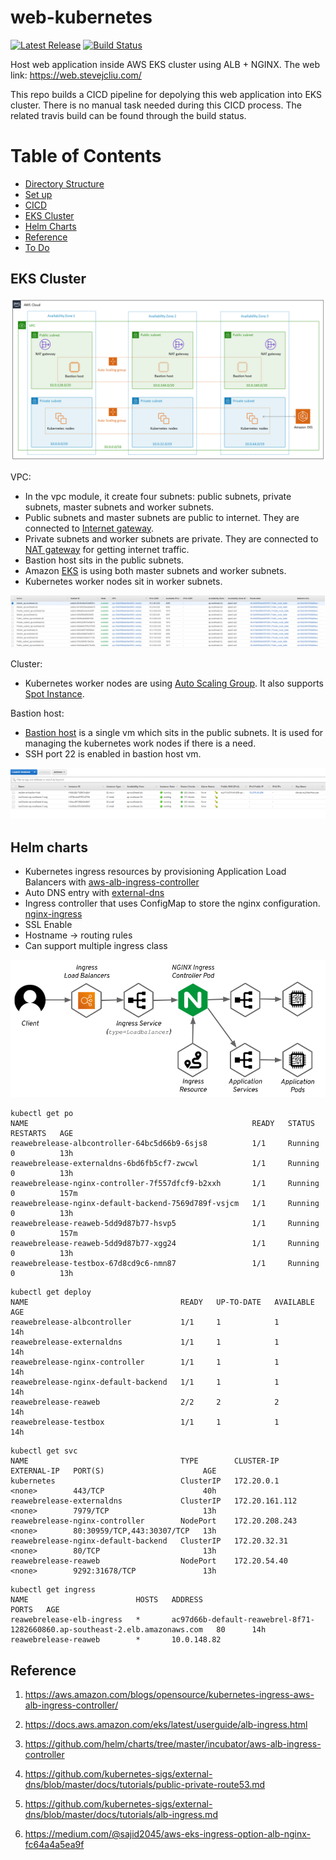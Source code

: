 # web-kubernetes

[![Latest Release](https://img.shields.io/github/v/release/junchil/web-kubernetes?color=%2300ADD8)](https://github.com/junchil/web-kubernetes/releases)
[![Build Status](https://travis-ci.org/junchil/web-kubernetes.svg?branch=master)](https://travis-ci.org/junchil/web-kubernetes) 

Host web application inside AWS EKS cluster using ALB + NGINX. The web link: https://web.stevejcliu.com/

This repo builds a CICD pipeline for depolying this web application into EKS cluster. There is no manual task needed during this CICD process. The related travis build can be found through the build status.

Table of Contents                                                                                                                       
============================================
* [Directory Structure](DIRECTORY.md)
* [Set up](SETUP.md)
* [CICD](CICD.md)
* [EKS Cluster](#eks-cluster)
* [Helm Charts](#helm-charts)
* [Reference](#reference)
* [To Do](TODO.md)

## EKS Cluster

![diagram](doc/diagram-eks.png)

VPC:

* In the vpc module, it create four subnets: public subnets, private subnets, master subnets and worker subnets.
* Public subnets and master subnets are public to internet. They are connected to [Internet gateway](https://docs.aws.amazon.com/vpc/latest/userguide/VPC_Internet_Gateway.html).
* Private subnets and worker subnets are private. They are connected to [NAT gateway](https://docs.aws.amazon.com/vpc/latest/userguide/vpc-nat-gateway.html) for getting internet traffic.
* Bastion host sits in the public subnets.
* Amazon [EKS](https://aws.amazon.com/eks/) is using both master subnets and worker subnets.
* Kubernetes worker nodes sit in worker subnets.

![diagram](doc/vpc.PNG)

Cluster:

* Kubernetes worker nodes are using [Auto Scaling Group](https://docs.aws.amazon.com/autoscaling/ec2/userguide/AutoScalingGroup.html). It also supports [Spot Instance](https://docs.aws.amazon.com/AWSEC2/latest/UserGuide/using-spot-instances.html).

Bastion host:

* [Bastion host](https://docs.aws.amazon.com/quickstart/latest/linux-bastion/architecture.html) is a single vm which sits in the public subnets. It is used for managing the kubernetes work nodes if there is a need.
* SSH port 22 is enabled in bastion host vm.

![diagram](doc/ec2.PNG)


## Helm charts

- Kubernetes ingress resources by provisioning Application Load Balancers with [aws-alb-ingress-controller](https://github.com/helm/charts/tree/master/incubator/aws-alb-ingress-controller)
- Auto DNS entry with [external-dns](https://github.com/helm/charts/tree/master/stable/external-dns)
- Ingress controller that uses ConfigMap to store the nginx configuration. [nginx-ingress](https://github.com/helm/charts/tree/master/stable/nginx-ingress)
- SSL Enable
- Hostname -> routing rules
- Can support multiple ingress class

![alb-nginx-ingress](doc/webdiagram.png)

```
kubectl get po
NAME                                                  READY   STATUS    RESTARTS   AGE
reawebrelease-albcontroller-64bc5d66b9-6sjs8          1/1     Running   0          13h
reawebrelease-externaldns-6bd6fb5cf7-zwcwl            1/1     Running   0          13h
reawebrelease-nginx-controller-7f557dfcf9-b2xxh       1/1     Running   0          157m
reawebrelease-nginx-default-backend-7569d789f-vsjcm   1/1     Running   0          13h
reawebrelease-reaweb-5dd9d87b77-hsvp5                 1/1     Running   0          157m
reawebrelease-reaweb-5dd9d87b77-xgg24                 1/1     Running   0          13h
reawebrelease-testbox-67d8cd9c6-nmn87                 1/1     Running   0          13h
```

```
kubectl get deploy
NAME                                  READY   UP-TO-DATE   AVAILABLE   AGE
reawebrelease-albcontroller           1/1     1            1           14h
reawebrelease-externaldns             1/1     1            1           14h
reawebrelease-nginx-controller        1/1     1            1           14h
reawebrelease-nginx-default-backend   1/1     1            1           14h
reawebrelease-reaweb                  2/2     2            2           14h
reawebrelease-testbox                 1/1     1            1           14h
```

```
kubectl get svc
NAME                                  TYPE        CLUSTER-IP       EXTERNAL-IP   PORT(S)                      AGE
kubernetes                            ClusterIP   172.20.0.1       <none>        443/TCP                      40h
reawebrelease-externaldns             ClusterIP   172.20.161.112   <none>        7979/TCP                     13h
reawebrelease-nginx-controller        NodePort    172.20.208.243   <none>        80:30959/TCP,443:30307/TCP   13h
reawebrelease-nginx-default-backend   ClusterIP   172.20.32.31     <none>        80/TCP                       13h
reawebrelease-reaweb                  NodePort    172.20.54.40     <none>        9292:31678/TCP               13h
```

```
kubectl get ingress
NAME                        HOSTS   ADDRESS                                                                       PORTS   AGE
reawebrelease-elb-ingress   *       ac97d66b-default-reawebrel-8f71-1282660860.ap-southeast-2.elb.amazonaws.com   80      14h
reawebrelease-reaweb        *       10.0.148.82
```

## Reference

1. https://aws.amazon.com/blogs/opensource/kubernetes-ingress-aws-alb-ingress-controller/

2. https://docs.aws.amazon.com/eks/latest/userguide/alb-ingress.html

3. https://github.com/helm/charts/tree/master/incubator/aws-alb-ingress-controller

4. https://github.com/kubernetes-sigs/external-dns/blob/master/docs/tutorials/public-private-route53.md

5. https://github.com/kubernetes-sigs/external-dns/blob/master/docs/tutorials/alb-ingress.md

6. https://medium.com/@sajid2045/aws-eks-ingress-option-alb-nginx-fc64a4a5ea9f